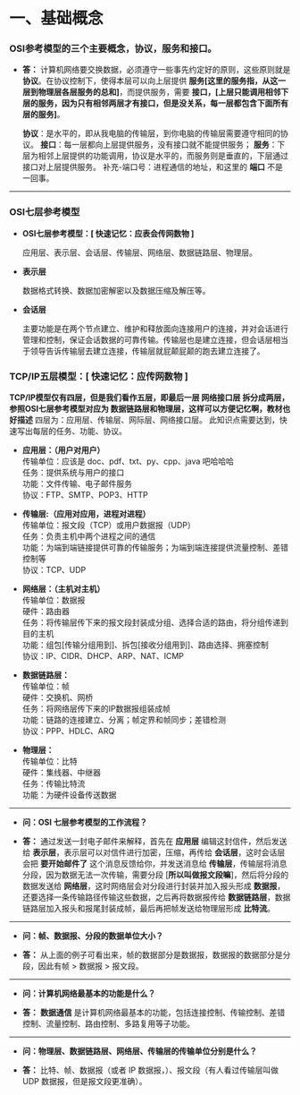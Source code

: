 # 一、基础概念

### OSI参考模型的三个主要概念，协议，服务和接口。

* **答：** 计算机网络要交换数据，必须遵守一些事先约定好的原则，这些原则就是 **协议**。在协议控制下，使得本层可以向上层提供 **服务[这里的服务指，从这一层到物理层各层服务的总和]**，而提供服务，需要 **接口，[上层只能调用相邻下层的服务，因为只有相邻两层才有接口，但是没关系，每一层都包含下面所有层的服务]**。

  **协议**：是水平的，即从我电脑的传输层，到你电脑的传输层需要遵守相同的协议。
  **接口**：每一层都向上层提供服务，没有接口就不能提供服务；
  **服务**：下层为相邻上层提供的功能调用，协议是水平的，而服务则是垂直的，下层通过接口对上层提供服务。
  补充-端口号：进程通信的地址，和这里的 **端口** 不是一回事。
***
### OSI七层参考模型

* **OSI七层参考模型：[ 快速记忆：应表会传网数物 ]**

  应用层、表示层、会话层、传输层、网络层、数据链路层、物理层。

* **表示层**

  数据格式转换、数据加密解密以及数据压缩及解压等。

* **会话层**

  主要功能是在两个节点建立、维护和释放面向连接用户的连接，并对会话进行管理和控制，保证会话数据的可靠传输。传输层也是建立连接，但会话层相当于领导告诉传输层去建立连接，传输层就屁颠屁颠的跑去建立连接了。

### TCP/IP五层模型：[ 快速记忆：应传网数物 ]
**TCP/IP模型仅有四层，但是我们看作五层，即最后一层 网络接口层 拆分成两层，参照OSI七层参考模型对应为 数据链路层和物理层，这样可以方便记忆啊，教材也好描述** 四层为：应用层、传输层、网际层、网络接口层。
此知识点需要达到，快速写出每层的任务、功能、协议。

* **应用层：（用户对用户）**\
传输单位：应该是 doc、pdf、txt、py、cpp、java 吧哈哈哈\
任务：提供系统与用户的接口\
功能：文件传输、电子邮件服务\
协议：FTP、SMTP、POP3、HTTP

* **传输层:（应用对应用，进程对进程）**\
传输单位：报文段（TCP）或用户数据报（UDP）\
任务：负责主机中两个进程之间的通信\
功能：为端到端链接提供可靠的传输服务；为端到端连接提供流量控制、差错控制等\
协议：TCP、UDP

* **网络层：（主机对主机）**\
传输单位：数据报\
硬件：路由器\
任务：将传输层传下来的报文段封装成分组、选择合适的路由，将分组传递到目的主机\
功能：组包[传输分组用到]、拆包[接收分组用到]、路由选择、拥塞控制\
协议：IP、CIDR、DHCP、ARP、NAT、ICMP

* **数据链路层：**\
传输单位：帧\
硬件：交换机、网桥\
任务：将网络层传下来的IP数据报组装成帧\
功能：链路的连接建立、分离；帧定界和帧同步；差错检测\
协议：PPP、HDLC、ARQ

* **物理层：**\
传输单位：比特\
硬件：集线器、中继器\
任务：传输比特流\
功能：为硬件设备传送数据
***


* **问：OSI 七层参考模型的工作流程？**

* **答：** 通过发送一封电子邮件来解释，首先在 **应用层** 编辑这封信件，然后发送给 **表示层**，表示层可以对信件进行加密，压缩，再传给 **会话层**，这时会话层会把 **要开始邮件了** 这个消息反馈给你，并发送消息给 **传输层**，传输层将消息分段，因为数据无法一次传输，需要分段  [**所以叫做报文段嘛**]，然后将分段的数据发送给 **网络层**，这时网络层会对分段进行封装并加入报头形成 **数据报**，还要选择一条传输路径传输这些数据，之后再将数据报传给 **数据链路层**，数据链路层加入报头和报尾封装成帧，最后再把帧发送给物理层形成 **比特流**。
***
* **问：帧、数据报、分段的数据单位大小？**

* **答：** 从上面的例子可看出来，帧的数据部分是数据报，数据报的数据部分是分段，因此有帧 > 数据报 > 报文段。
***
* **问：计算机网络最基本的功能是什么？**

* **答：**  **数据通信** 是计算机网络最基本的功能，包括连接控制、传输控制、差错控制、流量控制、路由控制、多路复用等子功能。
***
* **问：物理层、数据链路层、网络层、传输层的传输单位分别是什么？**

* **答：**  比特、帧、数据报（或者 IP 数据报，）、报文段（有人看过传输层叫做 UDP 数据报，但是报文段更准确）。


